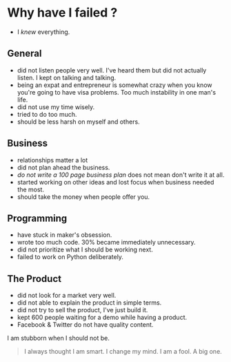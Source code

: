 Why have I failed ?
====================

- I *knew* everything.

General
---------

- did not listen people very well. I've heard them but did not actually listen. I kept on talking and talking.
- being an expat and entrepreneur is somewhat crazy when you know you're going to have visa problems. Too much instability in one man's life.
- did not use my time wisely.
- tried to do too much.
- should be less harsh on myself and others.

Business
-----------------

- relationships matter a lot
- did not plan ahead the business.
- *do not write a 100 page business plan* does not mean don't write it at all.
- started working on other ideas and lost focus when business needed the most.
- should take the money when people offer you.

Programming
-------------

- have stuck in maker's obsession.
- wrote too much code. 30% became immediately unnecessary.
- did not prioritize what I should be working next.
- failed to work on Python deliberately.


The Product
-------------

- did not look for a market very well.
- did not able to explain the product in simple terms.
- did not try to sell the product, I've just build it.
- kept 600 people waiting for a demo while having a product.
- Facebook & Twitter do not have quality content.

I am stubborn when I should not be.

> I always thought I am smart. I change my mind. I am a fool. A big one.
